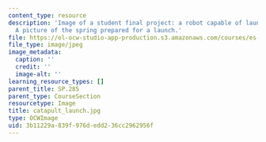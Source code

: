 ```yaml
---
content_type: resource
description: 'Image of a student final project: a robot capable of launching a projectile.
  A picture of the spring prepared for a launch.'
file: https://ol-ocw-studio-app-production.s3.amazonaws.com/courses/es-293-lego-robotics-spring-2007/3b11229a839f976dedd236cc2962956f_catapult_launch.jpg
file_type: image/jpeg
image_metadata:
  caption: ''
  credit: ''
  image-alt: ''
learning_resource_types: []
parent_title: SP.285
parent_type: CourseSection
resourcetype: Image
title: catapult_launch.jpg
type: OCWImage
uid: 3b11229a-839f-976d-edd2-36cc2962956f
---
```

